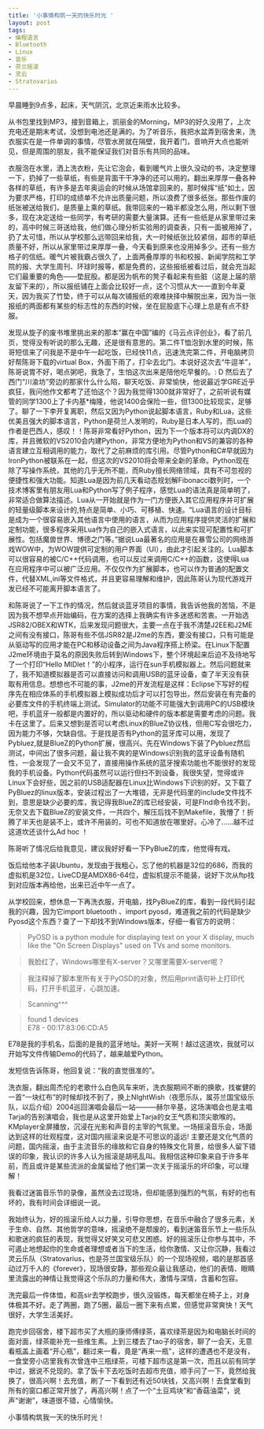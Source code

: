 ```yaml
---
title: '小事情构筑一天的快乐时光 '
layout: post
tags:
- 编程语言
- Bluetooth
- Linux
- 音乐
- 芬兰摇滚
- 灵云
- Stratovarius
---
```

早晨睡到9点多，起床，天气阴沉，北京近来雨水比较多。  
  
从书包里找到MP3，接到音箱上，凯丽金的Morning，MP3的好久没用了，上次充电还是期末考试，没想到电池还是满的。为了听音乐，我把水盆弄到宿舍来，洗衣服实在是一件单调的事情，尽管水房就在隔壁，我开着门，音响开大点也能听见，但是周围的朋友，我不能保证我们对音乐有共同的品味。  
   
衣服泡在水里，洒上洗衣粉，先让它泡会，看到暖气片上很久没动的书，决定整理一下，扔掉了一些草纸，有些是背面干干净净的还可以用的。翻出来厚厚一叠各种各样的草纸，有许多是去年奥运会的时候从场馆拿回来的，那时候挥“纸”如土，因为要求严格，打印的成绩单不允许出质量问题，所以浪费了很多纸张。那些作废的纸张被送给我们，是质量上乘的草纸。我带回来的一箱半都没怎么用，所以剩下很多，现在决定送给一些同学，有考研的需要大量演算。还有一些纸是从家里带过来的，高中时候三哥送给我，他们做心理分析实验用的调查表，只有一面被用掉了，扔了太可惜，所以从学校那么远带回来给我，大一时候纸张比较紧俏，超市的草纸质量不好，所以从家里带过来厚厚一叠，今天看到原来也没用掉多少。还有一些方格子的信纸。暖气片被我霸占很久了，上面两叠厚厚的书和校报、新闻学院和工学院的报、大学生周刊、环球时报等，都是免费的，这些报纸被看过后，就会充当起它们最重要的角色——垫屁股。都是因为帆布的凳子看起来有些脏（这是上届的朋友留下来的），所以报纸铺在上面会比较好一点，这个习惯从大一一直到今年夏天，因为我买了竹垫，终于可以从每次铺报纸的艰难抉择中解脱出来，因为当一张报纸的两面都有某些的标志性的东西的时候，坐在屁股底下心理上总是有点不舒服。  
  
发现从旋子的废书堆里挑出来的那本“赢在中国”编的《马云点评创业》，看了前几页，觉得没有听说的那么无趣，还是很有意思的。第二件T恤泡到水里的时候，陈哥短信来了问我是不是中午一起吃饭，已经快11点，迅速洗完第二件，开电脑拷贝好帮陈哥下载的virtual Box，外面下雨了，打伞去北门。本说好这次去“牛逗羊”，陈哥说胃不好，喝点粥吧，我急了，生怕这次出来是陪他吃早餐的。: D 然后去了西门“川渝坊”旁边的那家什么什么陷，聊天吃饭、非常愉快，他说最近学GRE近乎疯狂，我问他作文都考了还怕这个？因为我觉得1300就非常好了，之前听说有媒管的同学1300上了卡内基*梅隆，他说1400会保险一些，但1300比较现实，足够了。聊了一下李开复离职，然后又因为Python说起脚本语言，Ruby和Lua，这些优美且强大的脚本语言，Python是荷兰人发明的，Ruby是日本人写的，而Lua的作者是巴西人，感叹！！陈哥非常看好Python，因为下一个版本将可以内调DX的库，并且微软的VS2010会内建Python，非常方便地为Python和VS的兼容的各种语言建立互相调用的能力，取代了之前麻烦的库引用。尽管Python和C#早就因为IronPython被联系在一起，但这次的VS2010将会带来全新的革命。Python现在除了写操作系统，其他的几乎无所不能，而Ruby擅长网络领域，具有不可忽视的便捷性和强大功能。知道Lua是因为前几天看动态规划解Fibonacci数列时，一个技术博客里有朋友用Lua和Python写了例子程序，感觉Lua的语法真是简单明了，非常适合做算法描述。Lua从一开始就是作为一门方便嵌入其它应用程序并可扩展的轻量级脚本来设计的,特点是简单、小巧、可移植、快速。“Lua语言的设计目标是成为一个很容易嵌入其他语言中使用的语言，从而为应用程序提供灵活的扩展和定制功能，很多程序采用Lua作为自己的嵌入式语言，以此来实现可配置性和可扩展性。包括魔兽世界、博德之门等。”据说Lua最著名的应用是在暴雪公司的网络游戏WOW中，为WOW提供可定制的用户界面（UI），由此才引起关注的。Lua脚本可以很容易的被C/C++代码调用，也可以反过来调用C/C++的函数，这使得Lua在应用程序中可以被广泛应用。不仅仅作为扩展脚本，也可以作为普通的配置文件，代替XML,ini等文件格式，并且更容易理解和维护，因此陈哥认为现代游戏开发已经不可能离开脚本语言了。  
  
和陈哥说了一下工作的情况，然后就谈蓝牙项目的事情，我告诉他我的苦恼，不是因为我不想早点开始编码，在方案的选择上我确实有许多迷惑和苦衷。一开始选JSR82/OBEX和WTK，后来发现问题很大，主要一点在于我不清楚J2EE和J2ME之间有没有接口，陈哥有些不信JSR82是J2me的东西，要没有接口，只有可能是从驱动写的应用才能在PC和移动设备之间为Java程序搭上桥梁。在Linux下配置J2me环境由于莫名的原因失败后转到Windows下，整个环境起来后迫不及待地写了一个打印“Hello MIDlet！”的小程序，运行在sun手机模拟器上。然后问题就来了，我不知道模拟器是否可以直接访问和调用USB的蓝牙设备，查了半天没有获取有用信息。想想也不可能的事，J2me的开发流程是这样：Eclipse下写好的程序先在相应体系的手机模拟器上模拟成功后才可以打包导出，然后安装在有完备的必要库文件的手机终端上测试。Simulator的功能不可能强大到调用PC的USB模块吧，手机蓝牙一般都是内置好的，所以驱动和硬件的版本都是需要考虑的问题。我卡在这里了。后来又想到是否可以考虑Linux的BlueZ协议栈，但用C写会很吃力，因为能力不够，欠缺自信。于是找是否有Python的蓝牙库可以用，发现了Pybluez,就是BlueZ的Python扩展，很高兴。先在Windows下装了Pybluez然后测试，中间出了很多问题，最让我不爽的是Windows识别我的蓝牙设备有随机性，一会发现了一会又不见了，直接用操作系统的蓝牙搜索功能也不能很好的发现我的手机设备。Python代码虽然可以运行但扫不到设备，我很失望，觉得或许Linux下会好些，因之前的USB适配器在Linux比Windows下识别的好。又下载了PyBluez的linux版本，安装过程出了一大堆错，无非是代码里的include文件找不到，意思是缺少必要的库，我记得我BlueZ的库已经安装，可是FInd命令找不到，无奈又去下载BlueZ的安装文件，一共四个，解压后找不到Makefile，我懵了！折腾了半天也是装不上，或许不用装的，可也不知道放在哪里好。心冷了……越不过这道坎还谈什么Ad hoc ！  
  
陈哥听了情况后给我意见，建议我好好看一下PyBlueZ的库，他觉得有戏。  
  
饭后给他本子装Ubuntu，发现由于我粗心，忘了他的机器是32位的686，而我的虚拟机是32位，LiveCD是AMDX86-64位，虚拟机提示不能装，说好下次从ftp找到对应版本再给他，出来已近中午一点了。  
  
从学校回来，想休息一下再洗衣服，开电脑，找PyBlueZ的库，看到一段代码引起我的兴趣，因为它import bluetooth 、import pyosd，难道我之前的代码是缺少Pyosd这个东西？查了一下却找不到Windows版本，仔细一看官方的说明：  
  
> PyOSD is a python module for displaying text on your X display, much like the "On Screen Displays" used on TVs and some monitors.  
  
> 我脸红了，Windows哪里有X-server？又哪里需要X-server呢？  
  
> 我注释掉了脚本里所有关于PyOSD的对象，然后用print语句补上打印代码，打开手机蓝牙，心跳加速。  
  
> Scanning^^^  
  
> found 1 devices  
> E78 - 00:17:83:06:CD:A5  
    
E78是我的手机名，后面的是我的蓝牙地址。美好一天啊！越过这道坎，我就可以开始写文件传输Demo的代码了，越来越爱Python。  
  
发短信告诉陈哥，他回复说：“我的直觉很准的”。  
  
洗衣服，翻出周杰伦的老歌什么白色风车来听，洗衣服期间不断的换歌，找崔健的一首“一块红布”的时候却找不到了，换上NIghtWish（夜愿乐队，属芬兰国宝级乐队，以后介绍）2004巡回演唱会最后一站———赫尔辛基，这场演唱会也是主唱Tarja的告别演唱会，我也是从这里开始爱上Tarja的女王气质和顶尖歌喉的。KMplayer全屏播放，沉浸在光影和声音的主宰的气氛里。一场摇滚音乐会，场面达到这样的壮观程度，这对国内摇滚来说是不可思议的遥远! 主要还是文化气质的问题，国内摇滚，由于主流音乐的缘故和它自身的特殊文化背景，给很多人留下错误的印象，我认识的许多人认为摇滚是胡吼乱叫。我相信这种印象来自于许多年前，而且或许是某些流派的金属留给了他们第一次关于摇滚乐的坏印象，可以理解！  
  
我看过迷笛音乐节的录像，虽然没去过现场，但却能感到强烈的气氛，有好的也有坏的，我有时间会详细说一说。   
    
我始终认为，好的摇滚乐给人以力量，引导你思想，在音乐中融合了很多元素，关于生命、自然、其他哲学的意味，摇滚绝不是颓废的，看到迷笛音乐节上一些乐队和歌迷的疯狂的表现，我觉得又好笑又可悲又困惑。好的摇滚乐让你参与其中，不可遏止地想起你的生命或者理想或者当下的生活，给你激情、又让你沉静，我看过灵云乐队（Stratovarius，也是芬兰国宝级乐队）的一个现场视频，唱的是那首感动过万千人的《forever》，现场很安静，那些观众最让我感动，他们的表情、眼睛里流露出的神情让我觉得这个乐队的力量和伟大，激情与深情，含蓄和包容。   
  
洗完最后一件体恤，和高sir去学校跑步，很久没锻炼，每天都坐在椅子上，对身体极其不好。走了两圈，跑了5圈，最后一圈下来有点累，但感觉非常爽快！天气很好，大学生活美好。  
  
跑完步回宿舍，楼下超市买了大瓶的康师傅绿茶，喜欢绿茶是因为和电脑长时间的面对面，绿茶能补充一些维生素。上到三楼去了tao子的宿舍，聊了一会天，无意看瓶盖上画着“开心瓶”，翻过来一看，竟是“再来一瓶”，这样的遭遇也不是没有，一食堂旁小店里我有次曾连中三瓶绿茶，可楼下超市这是第一次，而且以前有同学中过，据说不兑现的。拿了饭卡下去吃饭时去超市充值，顺手问了一下，竟然给我换了，很高兴啊！去充值，刷了一下看到还有近50块钱，又高兴啊！去食堂看到所有的窗口都正常开放了，再高兴啊！点了一个“土豆鸡块”和“香菇油菜”，说声“谢谢”，味道很不错，心情愉快。  
  
小事情构筑我一天的快乐时光！  
  
